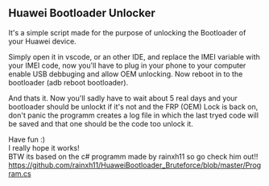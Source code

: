 ## Huawei Bootloader Unlocker

It's a simple script made for the purpose of unlocking the Bootloader of your Huawei device.

Simply open it in vscode, or an other IDE, and replace the IMEI variable with your IMEI code, now you'll have to plug in your phone to your computer enable USB debbuging and allow OEM unlocking. Now reboot in to the bootloader (adb reboot bootloader).

And thats it. Now you'll sadly have to wait about 5 real days and your bootloader should be unlockt if it's not and the FRP (OEM) Lock is back on, don't panic the programm creates a log file in which the last tryed code will be saved and that one should be the code too unlock it.

Have fun :)   
I really hope it works!   
BTW its based on the c# programm made by rainxh11 so go check him out!! 
https://github.com/rainxh11/HuaweiBootloader_Bruteforce/blob/master/Program.cs
